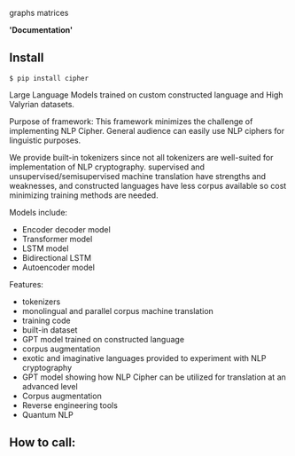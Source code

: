 graphs matrices


**'Documentation'**



## Install

```
$ pip install cipher
```


Large Language Models trained on custom constructed language and High Valyrian datasets.

Purpose of framework: This framework minimizes the challenge of implementing NLP Cipher. General audience can easily use NLP ciphers for linguistic purposes.

We provide built-in tokenizers since not all tokenizers are well-suited for implementation of NLP cryptography.
supervised and unsupervised/semisupervised machine translation have strengths and weaknesses, and constructed languages have less corpus available so
cost minimizing training methods are needed.

Models include:

* Encoder decoder model
* Transformer model
* LSTM model
* Bidirectional LSTM
* Autoencoder model

Features:
- tokenizers
- monolingual and parallel corpus machine translation
- training code
- built-in dataset
- GPT model trained on constructed language
- corpus augmentation
- exotic and imaginative languages provided to experiment with NLP cryptography
- GPT model showing how NLP Cipher can be utilized for translation at an advanced level
- Corpus augmentation
- Reverse engineering tools
- Quantum NLP

## How to call:
